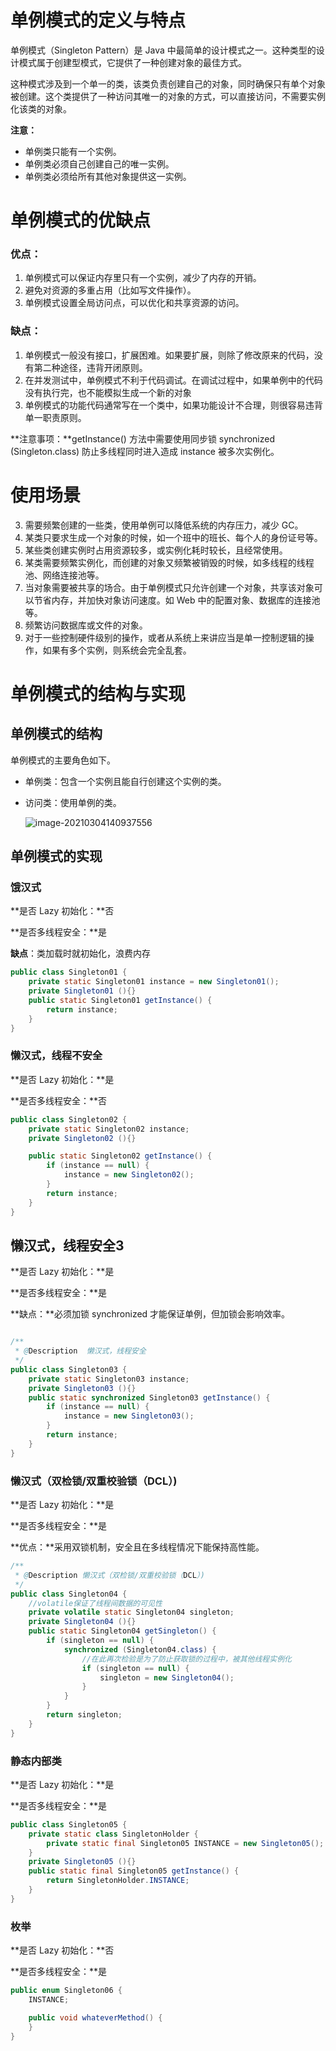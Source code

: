

# 单例模式的定义与特点

单例模式（Singleton Pattern）是 Java 中最简单的设计模式之一。这种类型的设计模式属于创建型模式，它提供了一种创建对象的最佳方式。

这种模式涉及到一个单一的类，该类负责创建自己的对象，同时确保只有单个对象被创建。这个类提供了一种访问其唯一的对象的方式，可以直接访问，不需要实例化该类的对象。

**注意：**

- 单例类只能有一个实例。
- 单例类必须自己创建自己的唯一实例。
- 单例类必须给所有其他对象提供这一实例。

# 单例模式的优缺点

### 优点：

1. 单例模式可以保证内存里只有一个实例，减少了内存的开销。
2. 避免对资源的多重占用（比如写文件操作）。
3. 单例模式设置全局访问点，可以优化和共享资源的访问。

### 缺点：

1. 单例模式一般没有接口，扩展困难。如果要扩展，则除了修改原来的代码，没有第二种途径，违背开闭原则。
2. 在并发测试中，单例模式不利于代码调试。在调试过程中，如果单例中的代码没有执行完，也不能模拟生成一个新的对象
3. 单例模式的功能代码通常写在一个类中，如果功能设计不合理，则很容易违背单一职责原则。

**注意事项：**getInstance() 方法中需要使用同步锁 synchronized (Singleton.class) 防止多线程同时进入造成 instance 被多次实例化。

# 使用场景

3. 需要频繁创建的一些类，使用单例可以降低系统的内存压力，减少 GC。
2. 某类只要求生成一个对象的时候，如一个班中的班长、每个人的身份证号等。
3. 某些类创建实例时占用资源较多，或实例化耗时较长，且经常使用。
4. 某类需要频繁实例化，而创建的对象又频繁被销毁的时候，如多线程的线程池、网络连接池等。
5. 当对象需要被共享的场合。由于单例模式只允许创建一个对象，共享该对象可以节省内存，并加快对象访问速度。如 Web 中的配置对象、数据库的连接池等。
6. 频繁访问数据库或文件的对象。
7. 对于一些控制硬件级别的操作，或者从系统上来讲应当是单一控制逻辑的操作，如果有多个实例，则系统会完全乱套。

# 单例模式的结构与实现

## 单例模式的结构

单例模式的主要角色如下。

- 单例类：包含一个实例且能自行创建这个实例的类。

- 访问类：使用单例的类。

	![image-20210304140937556](https://gitee.com/CNRF/image/raw/master/img/20210304140937.png)

##  单例模式的实现

### 饿汉式

**是否 Lazy 初始化：**否

**是否多线程安全：**是

**缺点**：类加载时就初始化，浪费内存

```java
public class Singleton01 {
    private static Singleton01 instance = new Singleton01();
    private Singleton01 (){}
    public static Singleton01 getInstance() {
        return instance;
    }
}
```

### 懒汉式，线程不安全

**是否 Lazy 初始化：**是

**是否多线程安全：**否

```java
public class Singleton02 {
    private static Singleton02 instance;
    private Singleton02 (){}

    public static Singleton02 getInstance() {
        if (instance == null) {
            instance = new Singleton02();
        }
        return instance;
    }
}

```

## 懒汉式，线程安全3

**是否 Lazy 初始化：**是

**是否多线程安全：**是

**缺点：**必须加锁 synchronized 才能保证单例，但加锁会影响效率。

```java

/**
 * @Description  懒汉式，线程安全
 */
public class Singleton03 {
    private static Singleton03 instance;
    private Singleton03 (){}
    public static synchronized Singleton03 getInstance() {
        if (instance == null) {
            instance = new Singleton03();
        }
        return instance;
    }
}

```

### 懒汉式（双检锁/双重校验锁（DCL）)

**是否 Lazy 初始化：**是

**是否多线程安全：**是

**优点：**采用双锁机制，安全且在多线程情况下能保持高性能。

```java
/**
 * @Description 懒汉式（双检锁/双重校验锁（DCL）)
 */
public class Singleton04 {
    //volatile保证了线程间数据的可见性
    private volatile static Singleton04 singleton;
    private Singleton04 (){}
    public static Singleton04 getSingleton() {
        if (singleton == null) {
            synchronized (Singleton04.class) {
                //在此再次检验是为了防止获取锁的过程中，被其他线程实例化
                if (singleton == null) {
                    singleton = new Singleton04();
                }
            }
        }
        return singleton;
    }
}
```

### 静态内部类

**是否 Lazy 初始化：**是

**是否多线程安全：**是

```java
public class Singleton05 {  
    private static class SingletonHolder {
        private static final Singleton05 INSTANCE = new Singleton05();
    }
    private Singleton05 (){}
    public static final Singleton05 getInstance() {
        return SingletonHolder.INSTANCE;
    }
}
```

### 枚举

**是否 Lazy 初始化：**否

**是否多线程安全：**是

```java
public enum Singleton06 {
    INSTANCE;

    public void whateverMethod() {
    }
}

```

